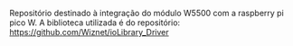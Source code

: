 Repositório destinado à integração do módulo W5500 com a raspberry pi pico W.
A biblioteca utilizada é do repositório: https://github.com/Wiznet/ioLibrary_Driver
